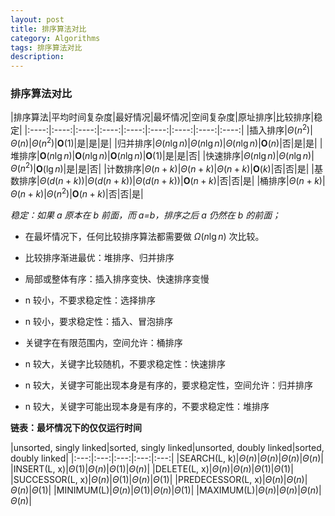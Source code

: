 ```yaml
---
layout: post
title: 排序算法对比
category: Algorithms
tags: 排序算法对比
description:
---
```


### 排序算法对比

|排序算法|平均时间复杂度|最好情况|最坏情况|空间复杂度|原址排序|比较排序|稳定|
|:----:|:----:|:----:|:----:|:----:|:----:|:----:|:----:|:----:|
|插入排序|$\Theta \left( n^{2} \right)$|$\Theta \left( n \right)$|$\Theta \left( n^{2} \right)$|$\mathbf{O} \left( 1 \right)$|是|是|是|
|归并排序|$\Theta \left( n \lg n \right)$|$\Theta \left( n \lg n \right)$|$\Theta \left( n \lg n \right)$|$\mathbf{O} \left( n \right)$|否|是|是|
|堆排序|$\mathbf{O} \left( n \lg n \right)$|$\mathbf{O} \left( n \lg n \right)$|$\mathbf{O} \left( n \lg n \right)$|$\mathbf{O} \left( 1 \right)$|是|是|否|
|快速排序|$\Theta\left( n \lg n \right)$|$\Theta\left( n \lg n \right)$|$\Theta \left( n^{2} \right)$|$\mathbf{O} \left( \lg n \right)$|是|是|否|
|计数排序|$\Theta \left( n + k \right)$|$\Theta \left( n + k \right)$|$\Theta \left( n + k \right)$|$\mathbf{O} \left( k \right)$|否|否|是|
|基数排序|$\Theta \left( d \left( n + k \right) \right)$|$\Theta \left( d \left( n + k \right) \right)$|$\Theta \left( d \left( n + k \right) \right)$|$\mathbf{O} \left( n + k \right)$|否|否|是|
|桶排序|$\Theta \left( n + k \right)$|$\Theta \left( n + k \right)$|$\Theta\left( n^{2} \right)$|$\mathbf{O} \left( n + k \right)$|否|否|是|


*稳定：如果 a 原本在 b 前面，而 a=b，排序之后 a 仍然在 b 的前面；*


- 在最坏情况下，任何比较排序算法都需要做 $\Omega \left( n \lg n \right)$ 次比较。

- 比较排序渐进最优：堆排序、归并排序

- 局部或整体有序：插入排序变快、快速排序变慢

- n 较小，不要求稳定性：选择排序

- n 较小，要求稳定性：插入、冒泡排序

- 关键字在有限范围内，空间允许：桶排序

- n 较大，关键字比较随机，不要求稳定性：快速排序

- n 较大，关键字可能出现本身是有序的，要求稳定性，空间允许：归并排序

- n 较大，关键字可能出现本身是有序的，不要求稳定性：堆排序

**链表：最坏情况下的仅仅运行时间**

|unsorted, singly linked|sorted, singly linked|unsorted, doubly linked|sorted, doubly linked|
|:---:|:---:|:---:|:---:|:---:|
|$\text{SEARCH(L, k)}$|$\Theta(n)$|$\Theta(n)$|$\Theta(n)$|$\Theta(n)$|
|$\text{INSERT(L, x)}$|$\Theta(1)$|$\Theta(n)$|$\Theta(1)$|$\Theta(n)$|
|$\text{DELETE(L, x)}$|$\Theta(n)$|$\Theta(n)$|$\Theta(1)$|$\Theta(1)$|
|$\text{SUCCESSOR(L, x)}$|$\Theta(n)$|$\Theta(1)$|$\Theta(n)$|$\Theta(1)$|
|$\text{PREDECESSOR(L, x)}$|$\Theta(n)$|$\Theta(n)$|$\Theta(n)$|$\Theta(1)$|
|$\text{MINIMUM(L)}$|$\Theta(n)$|$\Theta(1)$|$\Theta(n)$|$\Theta(1)$|
|$\text{MAXIMUM(L)}$|$\Theta(n)$|$\Theta(n)$|$\Theta(n)$|$\Theta(n)$|
